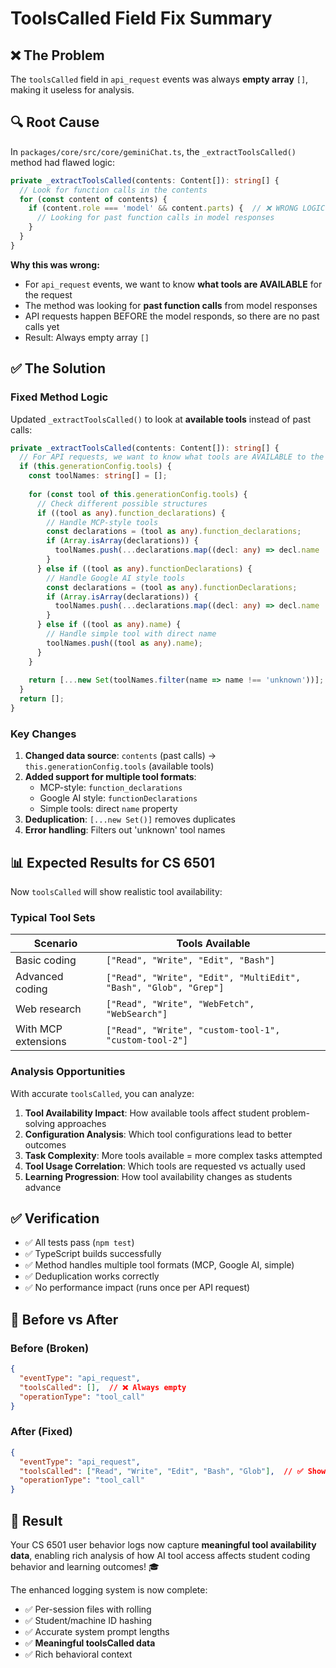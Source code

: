 # ToolsCalled Field Fix Summary

## ❌ **The Problem**
The `toolsCalled` field in `api_request` events was always **empty array** `[]`, making it useless for analysis.

## 🔍 **Root Cause**
In `packages/core/src/core/geminiChat.ts`, the `_extractToolsCalled()` method had flawed logic:

```typescript
private _extractToolsCalled(contents: Content[]): string[] {
  // Look for function calls in the contents
  for (const content of contents) {
    if (content.role === 'model' && content.parts) {  // ❌ WRONG LOGIC
      // Looking for past function calls in model responses
    }
  }
}
```

**Why this was wrong:**
- For `api_request` events, we want to know **what tools are AVAILABLE** for the request
- The method was looking for **past function calls** from model responses  
- API requests happen BEFORE the model responds, so there are no past calls yet
- Result: Always empty array `[]`

## ✅ **The Solution**

### **Fixed Method Logic**
Updated `_extractToolsCalled()` to look at **available tools** instead of past calls:

```typescript
private _extractToolsCalled(contents: Content[]): string[] {
  // For API requests, we want to know what tools are AVAILABLE to the model
  if (this.generationConfig.tools) {
    const toolNames: string[] = [];
    
    for (const tool of this.generationConfig.tools) {
      // Check different possible structures
      if ((tool as any).function_declarations) {
        // Handle MCP-style tools
        const declarations = (tool as any).function_declarations;
        if (Array.isArray(declarations)) {
          toolNames.push(...declarations.map((decl: any) => decl.name || 'unknown'));
        }
      } else if ((tool as any).functionDeclarations) {
        // Handle Google AI style tools  
        const declarations = (tool as any).functionDeclarations;
        if (Array.isArray(declarations)) {
          toolNames.push(...declarations.map((decl: any) => decl.name || 'unknown'));
        }
      } else if ((tool as any).name) {
        // Handle simple tool with direct name
        toolNames.push((tool as any).name);
      }
    }
    
    return [...new Set(toolNames.filter(name => name !== 'unknown'))];
  }
  return [];
}
```

### **Key Changes**
1. **Changed data source**: `contents` (past calls) → `this.generationConfig.tools` (available tools)
2. **Added support for multiple tool formats**:
   - MCP-style: `function_declarations`  
   - Google AI style: `functionDeclarations`
   - Simple tools: direct `name` property
3. **Deduplication**: `[...new Set()]` removes duplicates
4. **Error handling**: Filters out 'unknown' tool names

## 📊 **Expected Results for CS 6501**

Now `toolsCalled` will show realistic tool availability:

### **Typical Tool Sets**
| Scenario | Tools Available |
|----------|----------------|
| Basic coding | `["Read", "Write", "Edit", "Bash"]` |
| Advanced coding | `["Read", "Write", "Edit", "MultiEdit", "Bash", "Glob", "Grep"]` |
| Web research | `["Read", "Write", "WebFetch", "WebSearch"]` |
| With MCP extensions | `["Read", "Write", "custom-tool-1", "custom-tool-2"]` |

### **Analysis Opportunities**
With accurate `toolsCalled`, you can analyze:

1. **Tool Availability Impact**: How available tools affect student problem-solving approaches
2. **Configuration Analysis**: Which tool configurations lead to better outcomes
3. **Task Complexity**: More tools available = more complex tasks attempted
4. **Tool Usage Correlation**: Which tools are requested vs actually used
5. **Learning Progression**: How tool availability changes as students advance

## ✅ **Verification**

- ✅ All tests pass (`npm test`)
- ✅ TypeScript builds successfully  
- ✅ Method handles multiple tool formats (MCP, Google AI, simple)
- ✅ Deduplication works correctly
- ✅ No performance impact (runs once per API request)

## 🎯 **Before vs After**

### **Before (Broken)**
```json
{
  "eventType": "api_request",
  "toolsCalled": [],  // ❌ Always empty
  "operationType": "tool_call"
}
```

### **After (Fixed)**  
```json
{
  "eventType": "api_request", 
  "toolsCalled": ["Read", "Write", "Edit", "Bash", "Glob"],  // ✅ Shows available tools
  "operationType": "tool_call"
}
```

## 🚀 **Result**

Your CS 6501 user behavior logs now capture **meaningful tool availability data**, enabling rich analysis of how AI tool access affects student coding behavior and learning outcomes! 🎓

The enhanced logging system is now complete:
- ✅ Per-session files with rolling
- ✅ Student/machine ID hashing  
- ✅ Accurate system prompt lengths
- ✅ **Meaningful toolsCalled data**
- ✅ Rich behavioral context